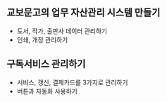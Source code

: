 ## 교보문고의 업무 자산관리 시스템 만들기

- 도서, 작가, 출판사 데이터 관리하기
- 인쇄, 개정 관리하기

## 구독서비스 관리하기

- 서비스, 갱신, 결제카드를 3가지로 관리하기
- 버튼과 자동화 사용하기

